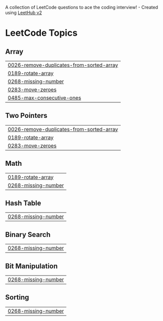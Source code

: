 A collection of LeetCode questions to ace the coding interview! - Created using [LeetHub v2](https://github.com/arunbhardwaj/LeetHub-2.0)
<!---LeetCode Topics Start-->
# LeetCode Topics
## Array
|  |
| ------- |
| [0026-remove-duplicates-from-sorted-array](https://github.com/PrathamAgarwal1/DSA/tree/master/0026-remove-duplicates-from-sorted-array) |
| [0189-rotate-array](https://github.com/PrathamAgarwal1/DSA/tree/master/0189-rotate-array) |
| [0268-missing-number](https://github.com/PrathamAgarwal1/DSA/tree/master/0268-missing-number) |
| [0283-move-zeroes](https://github.com/PrathamAgarwal1/DSA/tree/master/0283-move-zeroes) |
| [0485-max-consecutive-ones](https://github.com/PrathamAgarwal1/DSA/tree/master/0485-max-consecutive-ones) |
## Two Pointers
|  |
| ------- |
| [0026-remove-duplicates-from-sorted-array](https://github.com/PrathamAgarwal1/DSA/tree/master/0026-remove-duplicates-from-sorted-array) |
| [0189-rotate-array](https://github.com/PrathamAgarwal1/DSA/tree/master/0189-rotate-array) |
| [0283-move-zeroes](https://github.com/PrathamAgarwal1/DSA/tree/master/0283-move-zeroes) |
## Math
|  |
| ------- |
| [0189-rotate-array](https://github.com/PrathamAgarwal1/DSA/tree/master/0189-rotate-array) |
| [0268-missing-number](https://github.com/PrathamAgarwal1/DSA/tree/master/0268-missing-number) |
## Hash Table
|  |
| ------- |
| [0268-missing-number](https://github.com/PrathamAgarwal1/DSA/tree/master/0268-missing-number) |
## Binary Search
|  |
| ------- |
| [0268-missing-number](https://github.com/PrathamAgarwal1/DSA/tree/master/0268-missing-number) |
## Bit Manipulation
|  |
| ------- |
| [0268-missing-number](https://github.com/PrathamAgarwal1/DSA/tree/master/0268-missing-number) |
## Sorting
|  |
| ------- |
| [0268-missing-number](https://github.com/PrathamAgarwal1/DSA/tree/master/0268-missing-number) |
<!---LeetCode Topics End-->